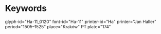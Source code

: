 # Keywords
glyph-id="Ha-11_0120"
font-id="Ha-11"
printer-id="Ha"
printer="Jan Haller"
period="1505–1525"
place="Kraków"
PT plate="174"
